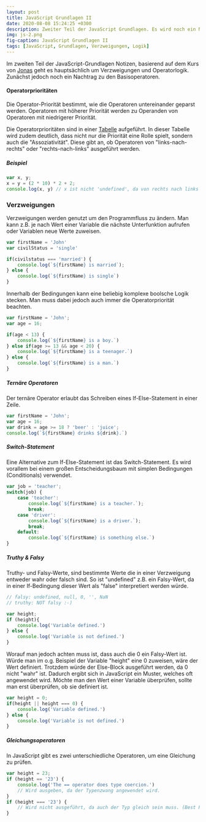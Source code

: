 ```yaml
---
layout: post
title: JavaScript Grundlagen II
date: 2020-08-08 15:24:25 +0300
description: Zweiter Teil der JavaScript Grundlagen. Es wird noch ein Nachtrag zu Operatoren geliefert und es werden Verzweigungen und Logik eingeführt.
img: js-2.png
fig-caption: JavaScript Grundlagen II
tags: [JavaScript, Grundlagen, Verzweigungen, Logik]
---
```

Im zweiten Teil der JavaScript-Grundlagen Notizen, basierend auf dem Kurs von [Jonas](https://www.udemy.com/course/the-complete-javascript-course/) geht es hauptsächlich um Verzweigungen und Operatorlogik. Zunächst jedoch noch ein Nachtrag zu den Basisoperatoren.

#### Operatorprioritäten

Die Operator-Priorität bestimmt, wie die Operatoren untereinander geparst werden. Operatoren mit höherer Priorität werden zu Operanden von Operatoren mit niedrigerer Priorität.

Die Operatorprioritäten sind in einer [Tabelle](<https://developer.mozilla.org/en-US/docs/Web/JavaScript/Reference/Operators/Operator_Precedence>) aufgeführt. In dieser Tabelle wird zudem deutlich, dass nicht nur die Priorität eine Rolle spielt, sondern auch die "Assoziativität". Diese gibt an, ob Operatoren von "links-nach-rechts" oder "rechts-nach-links" ausgeführt werden.

##### Beispiel

```javascript
var x, y;
x = y = (2 * 10) * 2 + 2; 
console.log(x, y) // x ist nicht 'undefined', da von rechts nach links gelesen wird
```

### Verzweigungen

Verzweigungen werden genutzt um den Programmfluss zu ändern. Man kann z.B. je nach Wert einer Variable die nächste Unterfunktion aufrufen oder Variablen neue Werte zuweisen.

```javascript
var firstName = 'John'
var civilStatus = 'single'

if(civilstatus === 'married') {
    console.log(`${firstName} is married`);
} else {
    console.log(`${firstName} is single`)
}
```

Innerhalb der Bedingungen kann eine beliebig komplexe boolsche Logik stecken. Man muss dabei jedoch auch immer die Operatorpriorität beachten. 

``` javascript
var firstName = 'John';
var age = 16;

if(age < 13) {
    console.log(`${firstName} is a boy.`)
} else if(age >= 13 && age < 20) {
    console.log(`${firstName} is a teenager.`)
} else {
    console.log(`${firstName} is a man.`)
}
```

##### Ternäre Operatoren

Der ternäre Operator erlaubt das Schreiben eines If-Else-Statement in einer Zeile.

``` javascript
var firstName = 'John';
var age = 16;
var drink = age >= 18 ? 'beer' : 'juice';
console.log(`${firstName} drinks ${drink}.`)
```

##### Switch-Statement

Eine Alternative zum If-Else-Statement ist das Switch-Statement. Es wird vorallem bei einem großen Entscheidungsbaum mit simplen Bedingungen (Conditionals) verwendet.

```javascript
var job = 'teacher';
switch(job) {
    case 'teacher':
        console.log(`${firstName} is a teacher.`);
        break;
    case 'driver':
        console.log(`${firstName} is a driver.`);
        break;
    default:
        console.log(`${firstName} is something else.`)
}
```

##### Truthy & Falsy

Truthy- und Falsy-Werte, sind bestimmte Werte die in einer Verzweigung entweder wahr oder falsch sind. So ist "undefined" z.B. ein Falsy-Wert, da in einer If-Bedingung dieser Wert als "false" interpretiert werden würde.

```javascript
// falsy: undefined, null, 0, '', NaN
// truthy: NOT falsy :-)

var height;
if (height){
    console.log('Variable defined.')
} else {
    console.log('Variable is not defined.')
}
```

Worauf man jedoch achten muss ist, dass auch die 0 ein Falsy-Wert ist. Würde man im o.g. Beispiel der Variable "height" eine 0 zuweisen, wäre der Wert definiert. Trotzdem würde der Else-Block ausgeführt werden, da 0 nicht "wahr" ist. Dadurch ergibt sich in JavaScript ein Muster, welches oft angewendet wird. Möchte man den Wert einer Variable überprüfen, sollte man erst überprüfen, ob sie definiert ist.

```javascript
var height = 0;
if(height || height === 0) {
	console.log('Variable defined.')
} else {
	console.log('Variable is not defined.')
}
```

##### Gleichungsoperatoren

In JavaScript gibt es zwei unterschiedliche Operatoren, um eine Gleichung zu prüfen. 

```javascript
var height = 23;
if (height == '23') {
    console.log('The == operator does type coercion.')
    // Wird ausgeben, da der Typenzwang angewendet wird.
}
if (height === '23') {
    // Wird nicht ausgeführt, da auch der Typ gleich sein muss. (Best Practice)
}
```